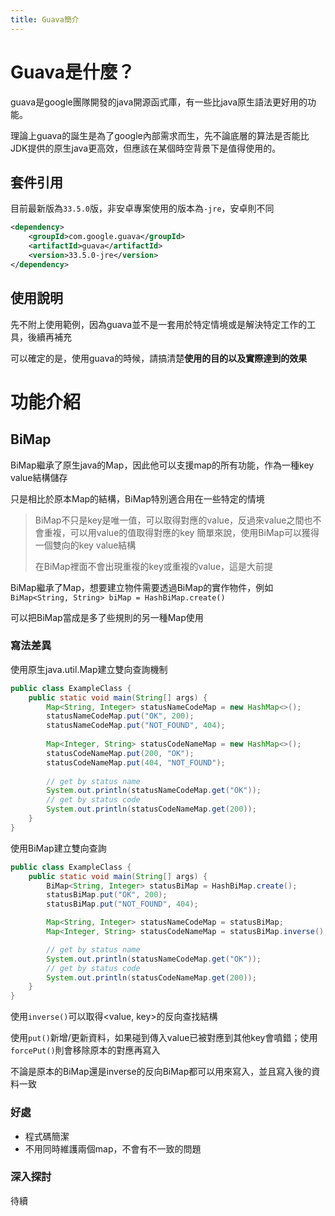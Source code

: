 ```yaml
---
title: Guava簡介
---
```


<!--關鍵字: gauva, 資料結構-->

# Guava是什麼？

guava是google團隊開發的java開源函式庫，有一些比java原生語法更好用的功能。

理論上guava的誕生是為了google內部需求而生，先不論底層的算法是否能比JDK提供的原生java更高效，但應該在某個時空背景下是值得使用的。

## 套件引用

目前最新版為``33.5.0``版，非安卓專案使用的版本為`-jre`，安卓則不同
```xml
<dependency>
    <groupId>com.google.guava</groupId>
    <artifactId>guava</artifactId>
    <version>33.5.0-jre</version>
</dependency>
```

## 使用說明

先不附上使用範例，因為guava並不是一套用於特定情境或是解決特定工作的工具，後續再補充

可以確定的是，使用guava的時候，請搞清楚**使用的目的以及實際達到的效果**

# 功能介紹

## BiMap

BiMap繼承了原生java的Map，因此他可以支援map的所有功能，作為一種key value結構儲存

只是相比於原本Map的結構，BiMap特別適合用在一些特定的情境

> BiMap不只是key是唯一值，可以取得對應的value，反過來value之間也不會重複，可以用value的值取得對應的key
> 簡單來說，使用BiMap可以獲得一個雙向的key value結構
> 
> 在BiMap裡面不會出現重複的key或重複的value，這是大前提

BiMap繼承了Map，想要建立物件需要透過BiMap的實作物件，例如`BiMap<String, String> biMap = HashBiMap.create()`

可以把BiMap當成是多了些規則的另一種Map使用

### 寫法差異

使用原生java.util.Map建立雙向查詢機制
```java
public class ExampleClass {
    public static void main(String[] args) {
        Map<String, Integer> statusNameCodeMap = new HashMap<>();
        statusNameCodeMap.put("OK", 200);
        statusNameCodeMap.put("NOT_FOUND", 404);
    
        Map<Integer, String> statusCodeNameMap = new HashMap<>();
        statusCodeNameMap.put(200, "OK");
        statusCodeNameMap.put(404, "NOT_FOUND");
    
        // get by status name
        System.out.println(statusNameCodeMap.get("OK"));
        // get by status code
        System.out.println(statusCodeNameMap.get(200));
    }
}
```
使用BiMap建立雙向查詢
```java
public class ExampleClass {
    public static void main(String[] args) {
        BiMap<String, Integer> statusBiMap = HashBiMap.create();
        statusBiMap.put("OK", 200);
        statusBiMap.put("NOT_FOUND", 404);

        Map<String, Integer> statusNameCodeMap = statusBiMap;
        Map<Integer, String> statusCodeNameMap = statusBiMap.inverse();

        // get by status name
        System.out.println(statusNameCodeMap.get("OK"));
        // get by status code
        System.out.println(statusCodeNameMap.get(200));
    }
}
```

使用`inverse()`可以取得<value, key>的反向查找結構

使用`put()`新增/更新資料，如果碰到傳入value已被對應到其他key會噴錯；使用`forcePut()`則會移除原本的對應再寫入

不論是原本的BiMap還是inverse的反向BiMap都可以用來寫入，並且寫入後的資料一致

### 好處

* 程式碼簡潔
* 不用同時維護兩個map，不會有不一致的問題

### 深入探討

待續

